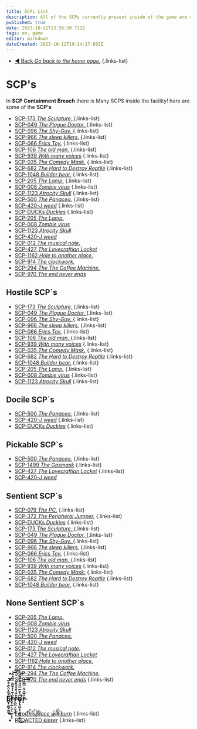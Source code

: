 ```yaml
---
title: SCPs List
description: All of the SCPs currently present inside of the game are on this page.
published: true
date: 2023-10-21T13:59:30.721Z
tags: en, game
editor: markdown
dateCreated: 2023-10-12T19:24:17.893Z
---
```


- [:arrow_backward: Back *Go back to the home page.*](/en/home#single-playerco-op)
{.links-list}
# SCP's


In **SCP Containment Breach** there is Many SCPS inside the facility! here are some of the **SCP's**
- [SCP-173 *The Sculpture.* ](/en/game/scps/173)
{.links-list}
- [SCP-049 *The Plague Doctor.* ](/en/game/scps/049)
{.links-list}
- [ SCP-096 *The Shy-Guy.* ](/en/game/scps/096)
{.links-list}
- [SCP-966 *The sleep killers.*](/en/game/scps/966)
{.links-list}
- [SCP-066 *Erics Toy.*](/en/game/scps/066)
{.links-list}
- [SCP-106 *The old man.* ](/en/game/scps/106)
{.links-list}
- [SCP-939 *With many voices*](/en/game/scps/939)
{.links-list} 
- [SCP-035 *The Comedy Mask.*](/en/game/scps/035)
{.links-list}
- [SCP-682 *The Hard to Destroy Reptile*](/en/game/scps/682)
{.links-list}
- [SCP-1048 *Builder bear.*](/en/game/scps/1048)
{.links-list}
- [SCP-205 *The Lamp.*](/en/game/scps/205)
{.links-list} 
- [SCP-008 *Zombie virus*](/en/game/scps/008)
{.links-list}
- [SCP-1123 *Atrocity Skull*](/en/game/scps/1123)
{.links-list}
- [SCP-500 *The Panacea.*](/en/game/scps/500)
{.links-list}
- [SCP-420-J *weed*](/en/game/scps/420-j)
{.links-list}
- [SCP-DUCKs *Duckies*](/en/game/scps/ducks)
{.links-list}
- [SCP-205 *The Lamp.*](/en/game/scps/205)
- [SCP-008 *Zombie virus*](/en/game/scps/008)
- [SCP-1123 *Atrocity Skull*](/en/game/scps/1123)
- [SCP-420-J *weed*](/en/game/scps/420-j)
- [SCP-012 *The musical note*.](/en/game/scps/012)
- [SCP-427  *The Lovecraftian Locket*](/en/game/scps/427)
- [SCP-1162 *Hole to another place.*](/en/game/scps/1162)
- [SCP-914 *The clockwork.*](/en/game/scps/914)
- [SCP-294 *The The Coffee Machine.*](/en/game/scps/294)
- [SCP-970 *The end never ends*](/en/game/scps/970)

## Hostile SCP`s 

- [SCP-173 *The Sculpture.* ](/en/game/scps/173)
{.links-list}
- [SCP-049 *The Plague Doctor.* ](/en/game/scps/049)
{.links-list}
- [ SCP-096 *The Shy-Guy.* ](/en/game/scps/096)
{.links-list}
- [SCP-966 *The sleep killers.*](/en/game/scps/966)
{.links-list}
- [SCP-066 *Erics Toy.*](/en/game/scps/066)
{.links-list}
- [SCP-106 *The old man.* ](/en/game/scps/106)
{.links-list}
- [SCP-939 *With many voices*](/en/game/scps/939)
{.links-list} 
- [SCP-035 *The Comedy Mask.*](/en/game/scps/035)
{.links-list}
- [SCP-682 *The Hard to Destroy Reptile*](/en/game/scps/682)
{.links-list}
- [SCP-1048 *Builder bear.*](/en/game/scps/1048)
{.links-list}
- [SCP-205 *The Lamp.*](/en/game/scps/205)
{.links-list} 
- [SCP-008 *Zombie virus*](/en/game/scps/008)
{.links-list}
- [SCP-1123 *Atrocity Skull*](/en/game/scps/1123)
{.links-list}
## Docile SCP`s
- [SCP-500 *The Panacea.*](/en/game/scps/500)
{.links-list}
- [SCP-420-J *weed*](/en/game/scps/420-j)
{.links-list}
- [SCP-DUCKs *Duckies*](/en/game/scps/ducks)
{.links-list}

## Pickable SCP`s
- [SCP-500 *The Panacea.*](/en/game/scps/500)
{.links-list}
- [SCP-1499 *The Gasmask*](/en/game/scps/1499)
{.links-list}
- [SCP-427  *The Lovecraftian Locket*](/en/game/scps/427)
{.links-list}
- [SCP-420-J *weed*](/en/game/scps/420-j)
## Sentient SCP`s
- [SCP-079 *The PC.*](/en/game/scps/079)
{.links-list}
- [SCP-372 *The Peripheral Jumper.*](/en/game/scps/372)
{.links-list}
- [SCP-DUCKs *Duckies*](/en/game/scps/ducks)
{.links-list}
- [SCP-173 *The Sculpture.* ](/en/game/scps/173)
{.links-list}
- [SCP-049 *The Plague Doctor.* ](/en/game/scps/049)
{.links-list}
- [ SCP-096 *The Shy-Guy.* ](/en/game/scps/096)
{.links-list}
- [SCP-966 *The sleep killers.*](/en/game/scps/966)
{.links-list}
- [SCP-066 *Erics Toy.*](/en/game/scps/066)
{.links-list}
- [SCP-106 *The old man.* ](/en/game/scps/106)
{.links-list}
- [SCP-939 *With many voices*](/en/game/scps/939)
{.links-list} 
- [SCP-035 *The Comedy Mask.*](/en/game/scps/035)
{.links-list}
- [SCP-682 *The Hard to Destroy Reptile*](/en/game/scps/682)
{.links-list}
- [SCP-1048 *Builder bear.*](/en/game/scps/1048)
{.links-list}
## None Sentient SCP`s
- [SCP-205 *The Lamp.*](/en/game/scps/205)
- [SCP-008 *Zombie virus*](/en/game/scps/008)
- [SCP-1123 *Atrocity Skull*](/en/game/scps/1123)
- [SCP-500 *The Panacea.*](/en/game/scps/500)
- [SCP-420-J *weed*](/en/game/scps/420-j)
- [SCP-012 *The musical note*.](/en/game/scps/012)
- [SCP-427  *The Lovecraftian Locket*](/en/game/scps/427)
- [SCP-1162 *Hole to another place.*](/en/game/scps/1162)
- [SCP-914 *The clockwork.*](/en/game/scps/914)
- [SCP-294 *The The Coffee Machine.*](/en/game/scps/294)
- [SCP-970 *The end never ends*](/en/game/scps/970)
{.links-list}

## E̷̬͓̫̳̹̱͇̟̊̋̍̎̀̑͋̅̚̕͠r̶̬͕̰̞̫̞̠̲̞̆̇͂͗̓̌̑͊̿̈́̐͝͠ͅͅr̶̨̬̺͕̤͉̭̊̈́͒̉̉̑̐o̴̧̢̱̺̣̟̣̰̖̟̲̯͆͑͒͂̿̈́̎̽͊̑̎̚͘͜͝r̵̓̃̑͋̿̅̓͠͝ͅ

- [Error*t̷͌̊ḧ̴͆i̴͆̇s̴̈́͂ ̸̎̈p̷̐̒l̸͌ace ͔ẃ̷̈i̶͌̾l̸̓̎l̵̗̆ ̶̋burn*](/en/game/scps/990)
{.links-list} 
- [REDACTED *kisser*](/en/README)
{.links-list}
